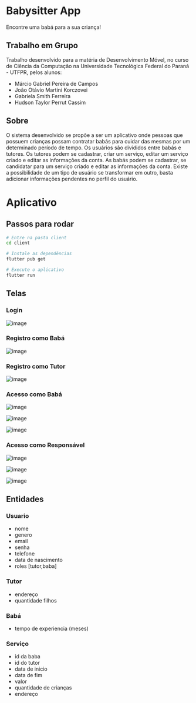 # Babysitter App
Encontre uma babá para a sua criança!


## Trabalho em Grupo 
Trabalho desenvolvido para a matéria de Desenvolvimento Móvel, no curso de Ciência da Computação na Universidade Tecnológica Federal do Paraná - UTFPR, pelos alunos:
- Márcio Gabriel Pereira de Campos
- João Otávio Martini Korczovei
- Gabriela Smith Ferreira
- Hudson Taylor Perrut Cassim

## Sobre
O sistema desenvolvido se propõe a ser um aplicativo onde pessoas que
possuem crianças possam contratar babás para cuidar das mesmas por um
determinado período de tempo.
Os usuários são divididos entre babás e tutores. Os tutores podem se
cadastrar, criar um serviço, editar um serviço criado e editar as informações da
conta. As babás podem se cadastrar, se candidatar para um serviço criado e editar
as informações da conta. Existe a possibilidade de um tipo de usuário se
transformar em outro, basta adicionar informações pendentes no perfil do usuário.

# Aplicativo

## Passos para rodar

```bash
# Entre na pasta client
cd client

# Instale as dependências
flutter pub get

# Execute o aplicativo
flutter run
```

## Telas

### Login
![image](https://github.com/user-attachments/assets/f4066c14-ef84-40b5-bb68-9f6ee8beb2dd)

### Registro como Babá
![image](https://github.com/user-attachments/assets/6f43ccfe-195f-43d4-b83e-50d653ff3f35)

### Registro como Tutor
![image](https://github.com/user-attachments/assets/22e6fe89-67b6-421b-92d3-c8302bd19ee7)


### Acesso como Babá
![image](https://github.com/user-attachments/assets/2df817d0-0589-4d55-82fe-ac2ac796b3c1)

![image](https://github.com/user-attachments/assets/14fd10d3-1a52-4399-8e8f-a867ca27d423)

![image](https://github.com/user-attachments/assets/4949bf57-b1dc-4010-99ec-e29823fdc8e5)


### Acesso como Responsável
![image](https://github.com/user-attachments/assets/e580385b-71de-42d9-b177-462e608016d3)

![image](https://github.com/user-attachments/assets/0b73d609-0280-468d-b714-8f96eebc2178)

![image](https://github.com/user-attachments/assets/63d94b5a-c51b-489d-8057-c337804c4587)


## Entidades

### Usuario
- nome
- genero
- email
- senha
- telefone
- data de nascimento
- roles [tutor,baba]

### Tutor
- endereço
- quantidade filhos

### Babá
- tempo de experiencia (meses)

### Serviço
- id da baba
- id do tutor
- data de inicio
- data de fim
- valor
- quantidade de crianças
- endereço
